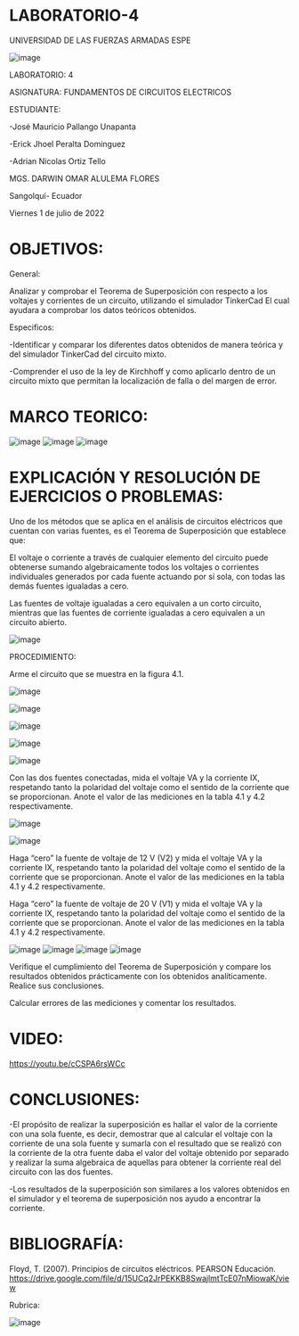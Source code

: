 # LABORATORIO-4

UNIVERSIDAD DE LAS FUERZAS ARMADAS ESPE



![image](https://user-images.githubusercontent.com/105695077/169195292-caeb0d12-8f66-4f08-bb58-2efffc44ccf5.png)




LABORATORIO: 4



ASIGNATURA: FUNDAMENTOS DE CIRCUITOS ELECTRICOS

ESTUDIANTE: 

-José Mauricio Pallango Unapanta

-Erick Jhoel Peralta Dominguez

-Adrian Nicolas Ortiz Tello 

MGS. DARWIN OMAR ALULEMA FLORES

Sangolquí- Ecuador

Viernes 1 de julio de 2022

# OBJETIVOS:

General:

Analizar y comprobar el Teorema de Superposición con respecto a los voltajes y corrientes de un circuito, utilizando el simulador TinkerCad El cual ayudara a comprobar los datos teóricos obtenidos.

Especificos:

-Identificar y comparar los diferentes datos obtenidos de manera teórica y del simulador TinkerCad del circuito mixto.

-Comprender el uso de la ley de Kirchhoff y como aplicarlo dentro de un circuito mixto que permitan la localización de falla o del margen de error.

# MARCO TEORICO:

![image](https://user-images.githubusercontent.com/105695077/176817001-a52c29b1-d0ea-424e-b2fc-9c624f1a08af.png)
![image](https://user-images.githubusercontent.com/105695077/176817048-86fa74a2-fd1a-48dc-8cb3-1cc6ffd49968.png)
![image](https://user-images.githubusercontent.com/105695077/176817151-5bfc75f9-757b-491b-bb51-4458cbe06e30.png)

# EXPLICACIÓN Y RESOLUCIÓN DE EJERCICIOS O PROBLEMAS:

Uno de los métodos que se aplica en el análisis de circuitos eléctricos que cuentan
con varias fuentes, es el Teorema de Superposición que establece que:

El voltaje o corriente a través de cualquier elemento del circuito puede obtenerse
sumando algebraicamente todos los voltajes o corrientes individuales generados por
cada fuente actuando por sí sola, con todas las demás fuentes igualadas a cero.

Las fuentes de voltaje igualadas a cero equivalen a un corto circuito, mientras que
las fuentes de corriente igualadas a cero equivalen a un circuito abierto.

![image](https://user-images.githubusercontent.com/105695077/176817529-31031464-a79d-4d1b-a05c-a6de5e197b02.png)

PROCEDIMIENTO:

Arme el circuito que se muestra en la figura 4.1.

![image](https://user-images.githubusercontent.com/105695077/176817714-c38ccb38-907e-4b0c-829a-7652026048b8.png)

![image](https://user-images.githubusercontent.com/105695077/176919532-feab710d-b7eb-416d-bb2c-f6e23e140583.png)

![image](https://user-images.githubusercontent.com/105695077/176919569-5c7e4a3c-bc1d-49c7-8411-082240e7c7ea.png)

![image](https://user-images.githubusercontent.com/105695077/176919602-ecb87436-e574-4e93-bc03-351828071756.png)

![image](https://user-images.githubusercontent.com/105695077/176919621-b863b192-e4d8-438c-aba9-46ade21de8d5.png)

Con las dos fuentes conectadas, mida el voltaje VA y la corriente IX, respetando
tanto la polaridad del voltaje como el sentido de la corriente que se proporcionan. Anote
el valor de las mediciones en la tabla 4.1 y 4.2 respectivamente.

![image](https://user-images.githubusercontent.com/105695077/176920923-ea251f7d-33f5-4e5a-a1c5-e5d338a2747a.png)

![image](https://user-images.githubusercontent.com/105695077/176921813-82de0587-ab77-435e-977a-16045d33b1aa.png)

Haga “cero” la fuente de voltaje de 12 V (V2) y mida el voltaje VA y la corriente
IX, respetando tanto la polaridad del voltaje como el sentido de la corriente que se
proporcionan. Anote el valor de las mediciones en la tabla 4.1 y 4.2 respectivamente.

Haga “cero” la fuente de voltaje de 20 V (V1) y mida el voltaje VA y la corriente
IX, respetando tanto la polaridad del voltaje como el sentido de la corriente que se
proporcionan. Anote el valor de las mediciones en la tabla 4.1 y 4.2 respectivamente.

![image](https://user-images.githubusercontent.com/105695077/176921973-a4c30a33-47ec-4339-9c64-4d53c14d91ca.png)
![image](https://user-images.githubusercontent.com/105695077/176922186-7a965097-405c-48fe-bf9e-d907e076e616.png)
![image](https://user-images.githubusercontent.com/105695077/176922206-2551995e-549f-4a8a-9c0f-eacf27b99ba8.png)
![image](https://user-images.githubusercontent.com/105695077/176922428-3dd5f232-2ec8-416b-9e2d-50a449a61635.png)

Verifique el cumplimiento del Teorema de Superposición y compare los
resultados obtenidos prácticamente con los obtenidos analíticamente. Realice sus
conclusiones.

Calcular errores de las mediciones y comentar los resultados.

# VIDEO:

https://youtu.be/cCSPA6rsWCc

# CONCLUSIONES:

-El propósito de realizar la superposición es hallar el valor de la corriente con una sola fuente, es decir, demostrar que al calcular el voltaje con la corriente de una sola fuente y sumarla con el resultado que se realizó con la corriente de la otra fuente daba el valor del voltaje obtenido por separado y realizar la suma algebraica de aquellas para obtener la corriente real del circuito con las dos fuentes.

-Los resultados de la superposición son similares a los valores obtenidos en el simulador y el teorema de superposición nos ayudo a encontrar la corriente.

# BIBLIOGRAFÍA:

Floyd, T. (2007). Principios de circuitos eléctricos. PEARSON Educación. https://drive.google.com/file/d/15UCq2JrPEKKB8SwajlmtTcE07nMiowaK/view

Rubrica:

![image](https://user-images.githubusercontent.com/105695077/169549221-6a6d7d81-301f-4ae6-adad-f0a59a65b83e.png)


